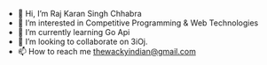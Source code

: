 - 👋 Hi, I’m Raj Karan Singh Chhabra
- 👀 I’m interested in Competitive Programming & Web Technologies
- 🌱 I’m currently learning Go Api
- 💞️ I’m looking to collaborate on 3iOj.
- 📫 How to reach me thewackyindian@gmail.com

<!---
thewackyindian/thewackyindian is a ✨ special ✨ repository because its `README.md` (this file) appears on your GitHub profile.
You can click the Preview link to take a look at your changes.
--->
